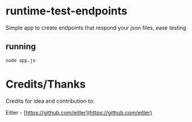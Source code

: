 # runtime-test-endpoints
Simple app to create endpoints that respond your json files, ease testing

## running

```node app.js```

# Credits/Thanks

Credits for idea and contribution to: 

Eitler - [https://github.com/eitler](https://github.com/eitler)
